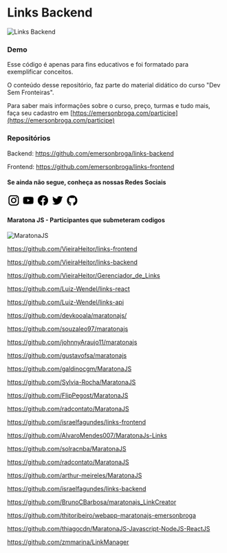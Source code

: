 # Links Backend

![Links Backend](http://s3.emerson.link/prints/2020-07-05-064455-tmqlx.png)

### Demo

Esse código é apenas para fins educativos e foi formatado para exemplificar conceitos.

O conteúdo desse repositório, faz parte do material didático do curso "Dev Sem Fronteiras".

Para saber mais informações sobre o curso, preço, turmas e tudo mais, faça seu cadastro em
[https://emersonbroga.com/participe](https://emersonbroga.com/participe)

### Repositórios

Backend: https://github.com/emersonbroga/links-backend

Frontend: https://github.com/emersonbroga/links-frontend

#### Se ainda não segue, conheça as nossas Redes Sociais

[![instagram.com/emersonbrogadev](https://github.com/emersonbroga/social-media-snippets/blob/master/static/instagram.png?raw=true)](https://emersonbroga.com/instagram)
[![youtube.com/c/emersonbrogadev](https://github.com/emersonbroga/social-media-snippets/blob/master/static/youtube.png?raw=true)](https://emersonbroga.com/youtube)
[![facebook.com/emersonbrogadev](https://github.com/emersonbroga/social-media-snippets/blob/master/static/facebook.png?raw=true)](https://emersonbroga.com/facebook)
[![twitter.com/emersonbrogadev](https://github.com/emersonbroga/social-media-snippets/blob/master/static/twitter.png?raw=true)](https://emersonbroga.com/twitter)
[![github.com/emersonbroga](https://github.com/emersonbroga/social-media-snippets/blob/master/static/github.png?raw=true)](https://emersonbroga.com/github)



#### Maratona JS - Participantes que submeteram codigos

![MaratonaJS](http://s3.emerson.link/prints/2020-07-05-074937-06n3n.png)

https://github.com/VieiraHeitor/links-frontend

https://github.com/VieiraHeitor/links-backend

https://github.com/VieiraHeitor/Gerenciador_de_Links

https://github.com/Luiz-Wendel/links-react

https://github.com/Luiz-Wendel/links-api

https://github.com/devkooala/maratonajs/

https://github.com/souzaleo97/maratonajs

https://github.com/johnnyAraujo11/maratonajs

https://github.com/gustavofsa/maratonajs

https://github.com/galdinocgm/MaratonaJS

https://github.com/Sylvia-Rocha/MaratonaJS

https://github.com/FlipPegost/MaratonaJS

https://github.com/radcontato/MaratonaJS

https://github.com/israelfagundes/links-frontend

https://github.com/AlvaroMendes007/MaratonaJs-Links

https://github.com/solracnba/MaratonaJS

https://github.com/radcontato/MaratonaJS

https://github.com/arthur-meireles/MaratonaJS

https://github.com/israelfagundes/links-backend

https://github.com/BrunoCBarbosa/maratonajs_LinkCreator

https://github.com/thitoribeiro/webapp-maratonajs-emersonbroga

https://github.com/thiagocdn/MaratonaJS-Javascript-NodeJS-ReactJS

https://github.com/zmmarina/LinkManager


